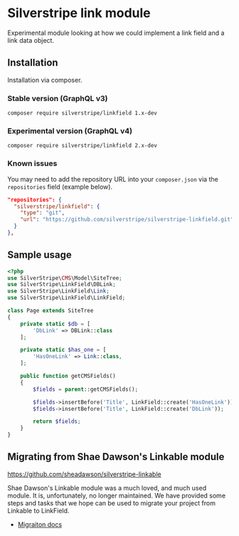 # Silverstripe link module

Experimental module looking at how we could implement a link field and a link data object.

## Installation

Installation via composer.

### Stable version (GraphQL v3)

`composer require silverstripe/linkfield 1.x-dev`

### Experimental version (GraphQL v4)

`composer require silverstripe/linkfield 2.x-dev`

### Known issues

You may need to add the repository URL into your `composer.json` via the `repositories` field (example below).

```json
"repositories": {
  "silverstripe/linkfield": {
    "type": "git",
    "url": "https://github.com/silverstripe/silverstripe-linkfield.git"
  }
},
```

## Sample usage

```php
<?php
use SilverStripe\CMS\Model\SiteTree;
use SilverStripe\LinkField\DBLink;
use SilverStripe\LinkField\Link;
use SilverStripe\LinkField\LinkField;

class Page extends SiteTree
{
    private static $db = [
        'DbLink' => DBLink::class
    ];

    private static $has_one = [
        'HasOneLink' => Link::class,
    ];

    public function getCMSFields()
    {
        $fields = parent::getCMSFields();

        $fields->insertBefore('Title', LinkField::create('HasOneLink'));
        $fields->insertBefore('Title', LinkField::create('DbLink'));

        return $fields;
    }
}
```

## Migrating from Shae Dawson's Linkable module

https://github.com/sheadawson/silverstripe-linkable

Shae Dawson's Linkable module was a much loved, and much used module. It is, unfortunately, no longer maintained. We
have provided some steps and tasks that we hope can be used to migrate your project from Linkable to LinkField.

* [Migraiton docs](docs/en/linkable-migration.md)
